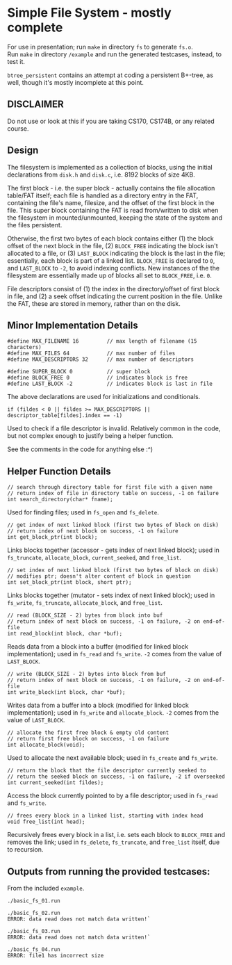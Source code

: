 # Simple File System - mostly complete
For use in presentation; run `make` in directory `fs` to generate `fs.o`.  
Run `make` in directory `/example` and run the generated testcases, instead, to test it.

`btree_persistent` contains an attempt at coding a persistent B+-tree, as well, though it's mostly incomplete at this point.  

## DISCLAIMER
Do not use or look at this if you are taking CS170, CS174B, or any related course.  

## Design
The filesystem is implemented as a collection of blocks, using the initial declarations from `disk.h` and `disk.c`, i.e. 8192 blocks of size 4KB.

The first block - i.e. the super block - actually contains the file allocation table/FAT itself; each file is handled as a directory entry in the FAT, containing the file's name, filesize, and the offset of the first block in the file. This super block containing the FAT is read from/written to disk when the filesystem in mounted/unmounted, keeping the state of the system and the files persistent.

Otherwise, the first two bytes of each block contains either (1) the block offset of the next block in the file, (2) `BLOCK_FREE` indicating the block isn't allocated to a file, or (3) `LAST_BLOCK` indicating the block is the last in the file; essentially, each block is part of a linked list. `BLOCK_FREE` is declared to `0`, and `LAST_BLOCK` to `-2`, to avoid indexing conflicts. New instances of the the filesystem are essentially made up of blocks all set to `BLOCK_FREE`, i.e. `0`.

File descriptors consist of (1) the index in the directory/offset of first block in file, and (2) a seek offset indicating the current position in the file. Unlike the FAT, these are stored in memory, rather than on the disk.

## Minor Implementation Details
```
#define MAX_FILENAME 16         // max length of filename (15 characters)
#define MAX_FILES 64            // max number of files
#define MAX_DESCRIPTORS 32      // max number of descriptors

#define SUPER_BLOCK 0           // super block
#define BLOCK_FREE 0            // indicates block is free
#define LAST_BLOCK -2           // indicates block is last in file
```
The above declarations are used for initializations and conditionals.


```
if (fildes < 0 || fildes >= MAX_DESCRIPTORS || descriptor_table[fildes].index == -1)
```
Used to check if a file descriptor is invalid. Relatively common in the code, but not complex enough to justify being a helper function.


See the comments in the code for anything else :^)


## Helper Function Details
```
// search through directory table for first file with a given name
// return index of file in directory table on success, -1 on failure
int search_directory(char* fname);
```
Used for finding files; used in `fs_open` and `fs_delete`.


```
// get index of next linked block (first two bytes of block on disk)
// return index of next block on success, -1 on failure
int get_block_ptr(int block);
```
Links blocks together (accessor - gets index of next linked block); used in `fs_truncate`, `allocate_block`, `current_seeked`, and `free_list`.


```
// set index of next linked block (first two bytes of block on disk)
// modifies ptr; doesn't alter content of block in question
int set_block_ptr(int block, short ptr);
```
Links blocks together (mutator - sets index of next linked block); used in `fs_write`, `fs_truncate`, `allocate_block`, and `free_list`.


```
// read (BLOCK_SIZE - 2) bytes from block into buf
// return index of next block on success, -1 on failure, -2 on end-of-file
int read_block(int block, char *buf);
```
Reads data from a block into a buffer (modified for linked block implementation); used in `fs_read` and `fs_write`. `-2` comes from the value of `LAST_BLOCK`.


```
// write (BLOCK_SIZE - 2) bytes into block from buf
// return index of next block on success, -1 on failure, -2 on end-of-file
int write_block(int block, char *buf);
```
Writes data from a buffer into a block (modified for linked block implementation); used in `fs_write` and `allocate_block`. `-2` comes from the value of `LAST_BLOCK`.


```
// allocate the first free block & empty old content
// return first free block on success, -1 on failure
int allocate_block(void);
```
Used to allocate the next available block; used in `fs_create` and `fs_write`.


```
// return the block that the file descriptor currently seeked to
// return the seeked block on success, -1 on failure, -2 if overseeked
int current_seeked(int fildes);
```
Access the block currently pointed to by a file descriptor; used in `fs_read` and `fs_write`.


```
// frees every block in a linked list, starting with index head
void free_list(int head);
```
Recursively frees every block in a list, i.e. sets each block to `BLOCK_FREE` and removes the link; used in `fs_delete`, `fs_truncate`, and `free_list` itself, due to recursion.


## Outputs from running the provided testcases:
From the included `example`.

```
./basic_fs_01.run
```

```
./basic_fs_02.run
ERROR: data read does not match data written!`
```

```
./basic_fs_03.run
ERROR: data read does not match data written!`
```

```
./basic_fs_04.run
ERROR: file1 has incorrect size
```
